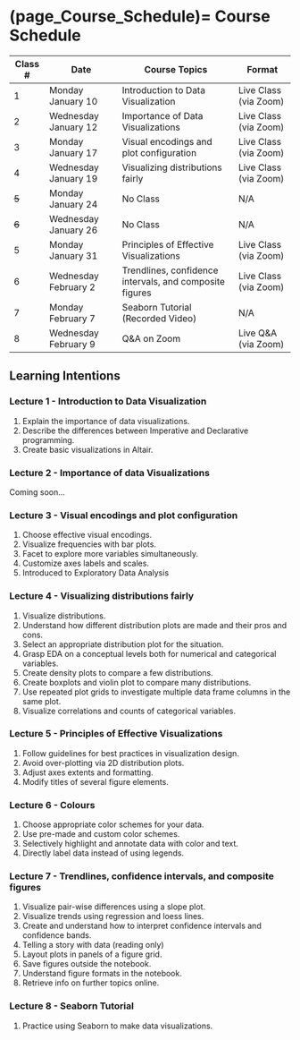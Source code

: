 (page_Course_Schedule)=
Course Schedule
=======================

| Class #            | Date                 | Course Topics                                           | Format                |
|--------------------|----------------------|---------------------------------------------------------|-----------------------|
| 1                  | Monday January 10    | Introduction to Data Visualization                      | Live Class (via Zoom) |
| 2                  | Wednesday January 12 | Importance of Data Visualizations                       | Live Class (via Zoom) |
| 3                  | Monday January 17    | Visual encodings and plot configuration                 | Live Class (via Zoom) |
| 4                  | Wednesday January 19 | Visualizing distributions fairly                        | Live Class (via Zoom) |
| <strike>5</strike> | Monday January 24    | No Class                                                | N/A                   |
| <strike>6</strike> | Wednesday January 26 | No Class                                                | N/A                   |
| 5                  | Monday January 31    | Principles of Effective Visualizations                  | Live Class (via Zoom) |
| 6                  | Wednesday February 2 | Trendlines, confidence intervals, and composite figures | Live Class (via Zoom) |
| 7                  | Monday February 7    | Seaborn Tutorial (Recorded Video)                       | N/A                   |
| 8                  | Wednesday February 9 | Q&A on Zoom                                             | Live Q&A (via Zoom)   |

## Learning Intentions

### Lecture 1 - Introduction to Data Visualization

1. Explain the importance of data visualizations.
1. Describe the differences between Imperative and Declarative programming.
1. Create basic visualizations in Altair.

### Lecture 2 - Importance of data Visualizations

Coming soon...

### Lecture 3 - Visual encodings and plot configuration

1. Choose effective visual encodings.
1. Visualize frequencies with bar plots.
1. Facet to explore more variables simultaneously.
1. Customize axes labels and scales.
1. Introduced to Exploratory Data Analysis

### Lecture 4 - Visualizing distributions fairly

1. Visualize distributions.
1. Understand how different distribution plots are made and their pros and cons.
1. Select an appropriate distribution plot for the situation.
1. Grasp EDA on a conceptual levels both for numerical and categorical variables.
1. Create density plots to compare a few distributions.
1. Create boxplots and violin plot to compare many distributions.
1. Use repeated plot grids to investigate multiple data frame columns in the same plot.
1. Visualize correlations and counts of categorical variables.

### Lecture 5 - Principles of Effective Visualizations

1. Follow guidelines for best practices in visualization design.
1. Avoid over-plotting via 2D distribution plots.
1. Adjust axes extents and formatting.
1. Modify titles of several figure elements.

### Lecture 6 - Colours

1. Choose appropriate color schemes for your data.
1. Use pre-made and custom color schemes.
1. Selectively highlight and annotate data with color and text.
1. Directly label data instead of using legends.

### Lecture 7 - Trendlines, confidence intervals, and composite figures

1. Visualize pair-wise differences using a slope plot.
1. Visualize trends using regression and loess lines.
1. Create and understand how to interpret confidence intervals and confidence bands.
1. Telling a story with data (reading only)
1. Layout plots in panels of a figure grid.
1. Save figures outside the notebook.
1. Understand figure formats in the notebook.
1. Retrieve info on further topics online.

### Lecture 8 - Seaborn Tutorial

1. Practice using Seaborn to make data visualizations.
